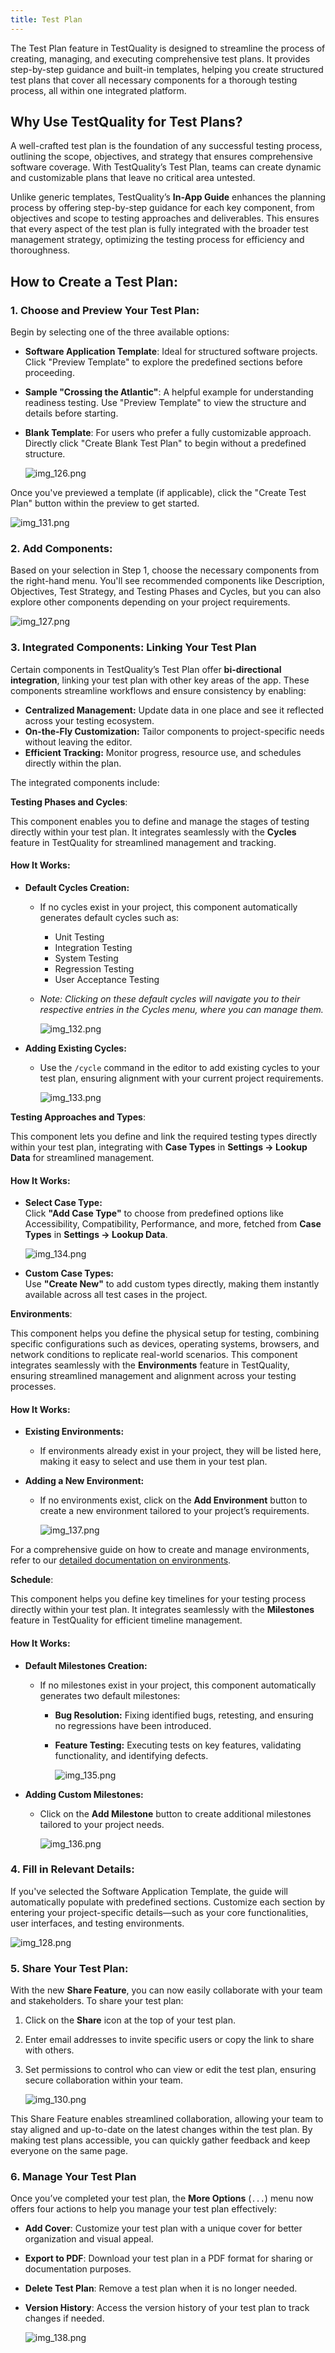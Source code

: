 ```yaml
---
title: Test Plan
---
```


The Test Plan feature in TestQuality is designed to streamline the process of creating, managing, and executing comprehensive test plans. It provides step-by-step guidance and built-in templates, helping you create structured test plans that cover all necessary components for a thorough testing process, all within one integrated platform.

## Why Use TestQuality for Test Plans?

A well-crafted test plan is the foundation of any successful testing process, outlining the scope, objectives, and strategy that ensures comprehensive software coverage. With TestQuality’s Test Plan, teams can create dynamic and customizable plans that leave no critical area untested.

Unlike generic templates, TestQuality’s **In-App Guide** enhances the planning process by offering step-by-step guidance for each key component, from objectives and scope to testing approaches and deliverables. This ensures that every aspect of the test plan is fully integrated with the broader test management strategy, optimizing the testing process for efficiency and thoroughness.

## How to Create a Test Plan:

### 1. Choose and Preview Your Test Plan: 
Begin by selecting one of the three available options:
- **Software Application Template**: Ideal for structured software projects. Click "Preview Template" to explore the predefined sections before proceeding.
- **Sample "Crossing the Atlantic"**: A helpful example for understanding readiness testing. Use "Preview Template" to view the structure and details before starting.
- **Blank Template**: For users who prefer a fully customizable approach. Directly click "Create Blank Test Plan" to begin without a predefined structure.

   ![img_126.png](img/img_126.png)

Once you've previewed a template (if applicable), click the "Create Test Plan" button within the preview to get started.

   ![img_131.png](img/img_131.png)

### 2. Add Components:
Based on your selection in Step 1, choose the necessary components from the right-hand menu. You'll see recommended components like Description, Objectives, Test Strategy, and Testing Phases and Cycles, but you can also explore other components depending on your project requirements.

   ![img_127.png](img/img_127.png)

### 3. Integrated Components: Linking Your Test Plan

Certain components in TestQuality’s Test Plan offer **bi-directional integration**, linking your test plan with other key areas of the app. These components streamline workflows and ensure consistency by enabling:

- **Centralized Management:** Update data in one place and see it reflected across your testing ecosystem.
- **On-the-Fly Customization:** Tailor components to project-specific needs without leaving the editor.
- **Efficient Tracking:** Monitor progress, resource use, and schedules directly within the plan.

The integrated components include:

**Testing Phases and Cycles**: 

 This component enables you to define and manage the stages of testing directly within your test plan. It integrates seamlessly with the **Cycles** feature in TestQuality for streamlined management and tracking.

#### How It Works:

- **Default Cycles Creation:**
  - If no cycles exist in your project, this component automatically generates default cycles such as:
    - Unit Testing
    - Integration Testing
    - System Testing
    - Regression Testing
    - User Acceptance Testing
  - *Note: Clicking on these default cycles will navigate you to their respective entries in the Cycles menu, where you can manage them.*

      ![img_132.png](img/img_132.png)

- **Adding Existing Cycles:**
  - Use the `/cycle` command in the editor to add existing cycles to your test plan, ensuring alignment with your current project requirements.

      ![img_133.png](img/img_133.png)

**Testing Approaches and Types**: 

This component lets you define and link the required testing types directly within your test plan, integrating with **Case Types** in **Settings → Lookup Data** for streamlined management.

#### How It Works:
- **Select Case Type:**  
   Click **"Add Case Type"** to choose from predefined options like Accessibility, Compatibility, Performance, and more, fetched from **Case Types** in **Settings → Lookup Data**.

    ![img_134.png](img/img_134.png)

- **Custom Case Types:**  
   Use **"Create New"** to add custom types directly, making them instantly available across all test cases in the project.

**Environments**: 

This component helps you define the physical setup for testing, combining specific configurations such as devices, operating systems, browsers, and network conditions to replicate real-world scenarios. This component integrates seamlessly with the **Environments** feature in TestQuality, ensuring streamlined management and alignment across your testing processes.

#### How It Works:

- **Existing Environments:**
  - If environments already exist in your project, they will be listed here, making it easy to select and use them in your test plan.

- **Adding a New Environment:**
  - If no environments exist, click on the **Add Environment** button to create a new environment tailored to your project’s requirements.

      ![img_137.png](img/img_137.png)

For a comprehensive guide on how to create and manage environments, refer to our [detailed documentation on environments](environments).

**Schedule**: 

 This component helps you define key timelines for your testing process directly within your test plan. It integrates seamlessly with the **Milestones** feature in TestQuality for efficient timeline management.

#### How It Works:

- **Default Milestones Creation:**
  - If no milestones exist in your project, this component automatically generates two default milestones:
    - **Bug Resolution:** Fixing identified bugs, retesting, and ensuring no regressions have been introduced.
    - **Feature Testing:** Executing tests on key features, validating functionality, and identifying defects.

      ![img_135.png](img/img_135.png)

- **Adding Custom Milestones:**
  - Click on the **Add Milestone** button to create additional milestones tailored to your project needs.

      ![img_136.png](img/img_136.png)


### 4. Fill in Relevant Details:
If you've selected the Software Application Template, the guide will automatically populate with predefined sections. Customize each section by entering your project-specific details—such as your core functionalities, user interfaces, and testing environments.

   ![img_128.png](img/img_128.png)

### 5. Share Your Test Plan:
With the new **Share Feature**, you can now easily collaborate with your team and stakeholders. To share your test plan:

1. Click on the **Share** icon at the top of your test plan.
2. Enter email addresses to invite specific users or copy the link to share with others.
3. Set permissions to control who can view or edit the test plan, ensuring secure collaboration within your team.

   ![img_130.png](img/img_130.png)

This Share Feature enables streamlined collaboration, allowing your team to stay aligned and up-to-date on the latest changes within the test plan. By making test plans accessible, you can quickly gather feedback and keep everyone on the same page.

### 6. Manage Your Test Plan

Once you’ve completed your test plan, the **More Options** (`...`) menu now offers four actions to help you manage your test plan effectively:

- **Add Cover**: Customize your test plan with a unique cover for better organization and visual appeal.
- **Export to PDF**: Download your test plan in a PDF format for sharing or documentation purposes.
- **Delete Test Plan**: Remove a test plan when it is no longer needed.
- **Version History**: Access the version history of your test plan to track changes if needed.

   ![img_138.png](img/img_138.png)